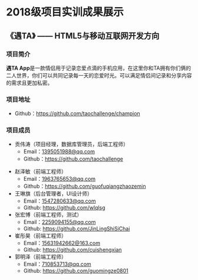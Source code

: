 ﻿#  ﻿﻿2018级项目实训成果展示

## 《遇TA》 —— HTML5与移动互联网开发方向

### 项目简介

**遇TA App**是一款情侣用于记录恋爱点滴的手机应用，在这里你和TA拥有你们俩的二人世界，你们可以共同记录每一天的恋爱时光。可以满足情侣间记录和分享内容的需求且更加私密。



### 项目地址

- Github：https://github.com/taochallenge/champion

### 项目成员

* 贡伟涛（项目经理，数据库管理员，后端工程师）
  - Email：1395051988@qq.com
  - Github：https://github.com/taochallenge

- 赵泽敏（前端工程师）
  - Email：1963765653@qq.com
  - Github：https://github.com/guofuqiangzhaozemin
- 王琳旗（后台管理者，UI设计师）
  - Email：1547280633@qq.com
  - Github: https://github.com/wlqlsg
- 张宏博（前端工程师，测试）
  - Email：2259094155@qq.com
  - Github: https://github.com/JinLingShiSiChai
- 崔彤昊（前端工程师）
  - Email：15631942662@163.com
  - Github: https://github.com/cuishengxian
- 郭明泽（前端工程师）
  - Email：710853713@qq.com
  - Github: https://github.com/guomingze0801




